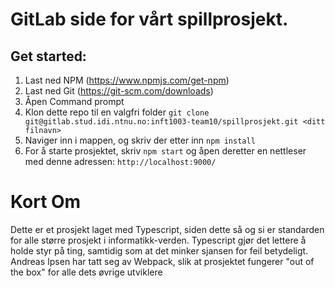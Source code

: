 # GitLab side for vårt spillprosjekt.

## Get started:

1. Last ned NPM (https://www.npmjs.com/get-npm)
2. Last ned Git (https://git-scm.com/downloads)
3. Åpen Command prompt
3. Klon dette repo til en valgfri folder `git clone git@gitlab.stud.idi.ntnu.no:inft1003-team10/spillprosjekt.git <ditt filnavn>` 
4. Naviger inn i mappen, og skriv der etter inn `npm install`
5. For å starte prosjektet, skriv `npm start` og åpen deretter en nettleser med denne adressen: `http://localhost:9000/`

# Kort Om
Dette er et prosjekt laget med Typescript, siden dette så og si er standarden for alle større prosjekt
i informatikk-verden. Typescript gjør det lettere å holde styr på ting, samtidig som at det minker
sjansen for feil betydeligt. Andreas Ipsen har tatt seg av Webpack, slik at prosjektet fungerer
"out of the box" for alle dets øvrige utviklere